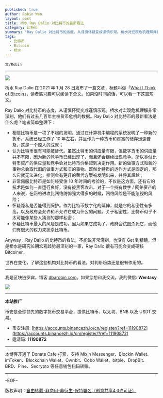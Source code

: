 ```yaml
---
published: true
author: Robin Wen
layout: post
title: 桥水 Ray Dalio 对比特币的最新看法
category: 比特币
summary: "Ray Dalio 对比特币的态度，从谨慎怀疑变成谨慎乐观。桥水对宏观危机理解非常深刻，他们有过去几百年主权货币危机的数据。Ray Dalio 对比特币的最新看法是什么呢？Anyway，Ray Dalio 的比特币的看法，不能说非常深刻，也没有 Get 到精髓，但是桥水是研究长期宏观趋势最深刻的一家，Ray Dalio 很有可能会变成硬核 Bitcoiner。世界在变化，了解这些机构对比特币的看法，对判断趋势还是很有作用的。"
tags:
  - 比特币
  - Bitcoin
  - 桥水
---
```


`文/Robin`

***

![](https://cdn.dbarobin.com/kmz4f4e.png)

桥水 Ray Dalio 在 2021 年 1 月 28 日发布了一篇文章，标题叫做「[What I Think of Bitcoin](  https://www.bridgewater.com/research-and-insights/ray-dalio-what-i-think-of-bitcoin)」，读者感兴趣可以阅读下全文。如果没时间的话，可以看一下这篇短文。

Ray Dalio 对比特币的态度，从谨慎怀疑变成谨慎乐观。桥水对宏观危机理解非常深刻，他们有过去几百年主权货币危机的数据。Ray Dalio 对比特币的最新看法是什么呢？笔者简单整理下：

* 相信比特币是一项了不起的发明。通过在计算机中编程的系统发明了一种新的货币，系统已经工作了 10 年左右，并且作为一种货币和财富的储存迅速普及，这是一个惊人的成就；
* 认为比特币很有可能被替代。虽然比特币的供应量有限，但数字货币的供应量并不有限，因为新的竞争币已经出现了，而且还会继续出现竞争。所以类似比特币资产的供应量和竞争会对比特币价格起到决定作用。新的做事方式和新的事物总会取代旧的做事方式和旧的事物。既然比特币的运作方式是固定的，那么它就无法进化，推测会有更好的替代方案被发明出来，并将其超越；
* 非常佩服比特币是如何经受住 10 年时间的考验的，不仅是这方面，还有它的技术是如何一直运行良好，没有被黑客攻击。对于一个持有数字 / 网络资产的人来说，在网络进攻比网络防御强大得多的时候，网络风险是不能忽视的风险；
* 怀疑隐私是否能得到保护。作为比特币数字化的延伸，就是它的私密性有多高，以及政府会允许和不允许它成为什么的问题。关于私密性，比特币似乎不太可能像某些人猜测的那样私密；
* 怀疑比特币最大的风险是成功，因为如果它成功了，政府会试图杀死它，而他们有很大的权力来扼杀比特币。

Anyway，Ray Dalio 的比特币的看法，不能说非常深刻，也没有 Get 到精髓，但是桥水是研究长期宏观趋势最深刻的一家，Ray Dalio 很有可能会变成硬核 Bitcoiner。

世界在变化，了解这些机构对比特币的看法，对判断趋势还是很有作用的。

***

我是区块链罗宾，博客 [dbarobin.com](https://dbarobin.com/)。如果您想和我交流，我的微信: **Wentasy**

![](https://cdn.dbarobin.com/v4yywe2.png)

***

**本站推广**

币安是全球领先的数字货币交易平台，提供比特币、以太坊、BNB 以及 USDT 交易。

* 币安注册: [https://accounts.binancezh.io/cn/register/?ref=11190872](https://accounts.binancezh.io/cn/register/?ref=11190872)
* 邀请码: **11190872**

***

本博客开通了 Donate Cafe 打赏，支持 Mixin Messenger、Blockin Wallet、imToken、Blockchain Wallet、Ownbit、Cobo Wallet、bitpie、DropBit、BRD、Pine、Secrypto 等任意钱包扫码转账。

<center>
    <div class="--donate-button"
         data-button-id="f8b9df0d-af9a-460d-8258-d3f435445075"
    ></div>
</center>

***

–EOF–

版权声明：[自由转载-非商用-非衍生-保持署名（创意共享4.0许可证）](http://creativecommons.org/licenses/by-nc-nd/4.0/deed.zh)